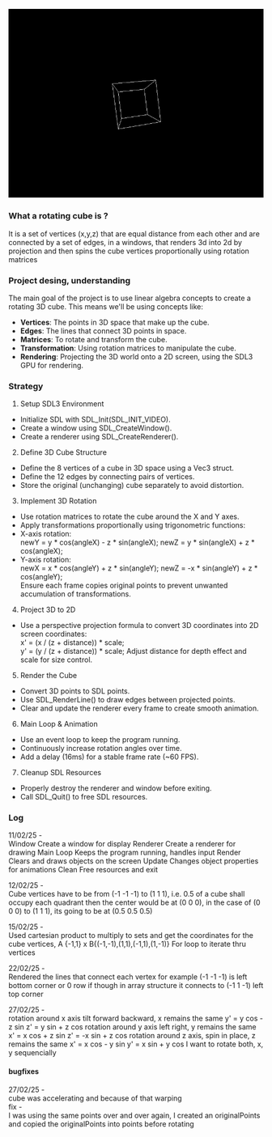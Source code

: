 ![Spinning Cube](spinningcube.gif)

### What a rotating cube is ?
It is a set of vertices (x,y,z) that are equal distance from each other and are connected by a set of edges, in a windows, that renders 3d into 2d by projection and then spins the cube vertices proportionally using rotation matrices

### Project desing, understanding

The main goal of the project is to use linear algebra concepts to create a rotating 3D cube. This means we'll be using concepts like:
- **Vertices**: The points in 3D space that make up the cube.
- **Edges**: The lines that connect 3D points in space.
- **Matrices**: To rotate and transform the cube.
- **Transformation**: Using rotation matrices to manipulate the cube.
- **Rendering**: Projecting the 3D world onto a 2D screen, using the SDL3 GPU for rendering.

### Strategy

1) Setup SDL3 Environment

- Initialize SDL with SDL_Init(SDL_INIT_VIDEO).
- Create a window using SDL_CreateWindow().
- Create a renderer using SDL_CreateRenderer().

2) Define 3D Cube Structure

- Define the 8 vertices of a cube in 3D space using a Vec3 struct.
- Define the 12 edges by connecting pairs of vertices.
- Store the original (unchanging) cube separately to avoid distortion.

3) Implement 3D Rotation
   
- Use rotation matrices to rotate the cube around the X and Y axes.
- Apply transformations proportionally using trigonometric functions:
- X-axis rotation:<br>
newY = y * cos(angleX) - z * sin(angleX);
newZ = y * sin(angleX) + z * cos(angleX);
- Y-axis rotation:<br>
newX = x * cos(angleY) + z * sin(angleY);
newZ = -x * sin(angleY) + z * cos(angleY);<br>
Ensure each frame copies original points to prevent unwanted accumulation of transformations.

4) Project 3D to 2D

- Use a perspective projection formula to convert 3D coordinates into 2D screen coordinates:<br>
x' = (x / (z + distance)) * scale;<br>
y' = (y / (z + distance)) * scale;
Adjust distance for depth effect and scale for size control.

5) Render the Cube

- Convert 3D points to SDL points.
- Use SDL_RenderLine() to draw edges between projected points.
- Clear and update the renderer every frame to create smooth animation.

6) Main Loop & Animation

- Use an event loop to keep the program running.
- Continuously increase rotation angles over time.
- Add a delay (16ms) for a stable frame rate (~60 FPS).

7) Cleanup SDL Resources

- Properly destroy the renderer and window before exiting.
- Call SDL_Quit() to free SDL resources.

### Log

11/02/25 -<br>
Window	Create a window for display
Renderer	Create a renderer for drawing
Main Loop	Keeps the program running, handles input
Render	Clears and draws objects on the screen
Update	Changes object properties for animations
Clean	Free resources and exit

12/02/25 - <br>
Cube vertices have to be from (-1 -1 -1) to (1 1 1), i.e. 0.5 of a cube shall occupy each quadrant then 
the center would be at (0 0 0), in the case of (0 0 0) to (1 1 1), its going to be at (0.5 0.5 0.5)

15/02/25 - <br>
Used cartesian product to multiply to sets and get the coordinates for the cube vertices, A {-1,1} x B{(-1,-1),(1,1),(-1,1),(1,-1)}
For loop to iterate thru vertices 

22/02/25 -<br>
Rendered the lines that connect each vertex
for example (-1 -1 -1) is left bottom corner or 0 row if though in array structure it connects to (-1 1 -1) left top corner

27/02/25 - <br>
rotation around x axis tilt forward backward, x remains the same
y' = y cos - z sin
z' = y sin  + z cos
rotation around y axis left right, y remains the same 
x' = x cos + z sin
z' = -x sin + z cos 
rotation around z axis, spin in place, z remains the same
x' = x cos - y sin
y' = x sin + y cos 
I want to rotate both, x, y sequencially 

#### bugfixes
27/02/25 - <br>
cube was accelerating and because of that warping<br>
fix - <br>
I was using the same points over and over again, I created an originalPoints and copied the originalPoints into points before rotating 

